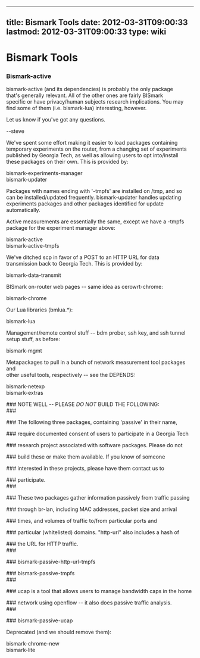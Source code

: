 
---
title: Bismark Tools
date: 2012-03-31T09:00:33
lastmod: 2012-03-31T09:00:33
type: wiki
---
Bismark Tools
=============

### Bismark-active

bismark-active (and its dependencies) is probably the only package\
that's generally relevant. All of the other ones are fairly BISmark\
specific or have privacy/human subjects research implications. You may\
find some of them (i.e. bismark-lua) interesting, however.

Let us know if you've got any questions.

--steve

We've spent some effort making it easier to load packages containing\
temporary experiments on the router, from a changing set of experiments\
published by Georgia Tech, as well as allowing users to opt
into/install\
these packages on their own. This is provided by:

bismark-experiments-manager\
bismark-updater

Packages with names ending with '-tmpfs' are installed on /tmp, and so\
can be installed/updated frequently. bismark-updater handles updating\
experiments packages and other packages identified for update\
automatically.

Active measurements are essentially the same, except we have a -tmpfs\
package for the experiment manager above:

bismark-active\
bismark-active-tmpfs

We've ditched scp in favor of a POST to an HTTP URL for data\
transmission back to Georgia Tech. This is provided by:

bismark-data-transmit

BISmark on-router web pages -- same idea as cerowrt-chrome:

bismark-chrome

Our Lua libraries (bmlua.\*):

bismark-lua

Management/remote control stuff -- bdm prober, ssh key, and ssh tunnel\
setup stuff, as before:

bismark-mgmt

Metapackages to pull in a bunch of network measurement tool packages
and\
other useful tools, respectively -- see the DEPENDS:

bismark-netexp\
bismark-extras

\#\#\# NOTE WELL -- PLEASE *DO NOT* BUILD THE FOLLOWING:\
\#\#\#

\#\#\# The following three packages, containing 'passive' in their name,

\#\#\# require documented consent of users to participate in a Georgia
Tech

\#\#\# research project associated with software packages. Please do not

\#\#\# build these or make them available. If you know of someone

\#\#\# interested in these projects, please have them contact us to

\#\#\# participate.\
\#\#\#

\#\#\# These two packages gather information passively from traffic
passing

\#\#\# through br-lan, including MAC addresses, packet size and arrival

\#\#\# times, and volumes of traffic to/from particular ports and

\#\#\# particular (whitelisted) domains. "http-url" also includes a hash
of

\#\#\# the URL for HTTP traffic.\
\#\#\#

\#\#\# bismark-passive-http-url-tmpfs

\#\#\# bismark-passive-tmpfs\
\#\#\#

\#\#\# ucap is a tool that allows users to manage bandwidth caps in the
home

\#\#\# network using openflow -- it also does passive traffic analysis.\
\#\#\#

\#\#\# bismark-passive-ucap

Deprecated (and we should remove them):

bismark-chrome-new\
bismark-lite
